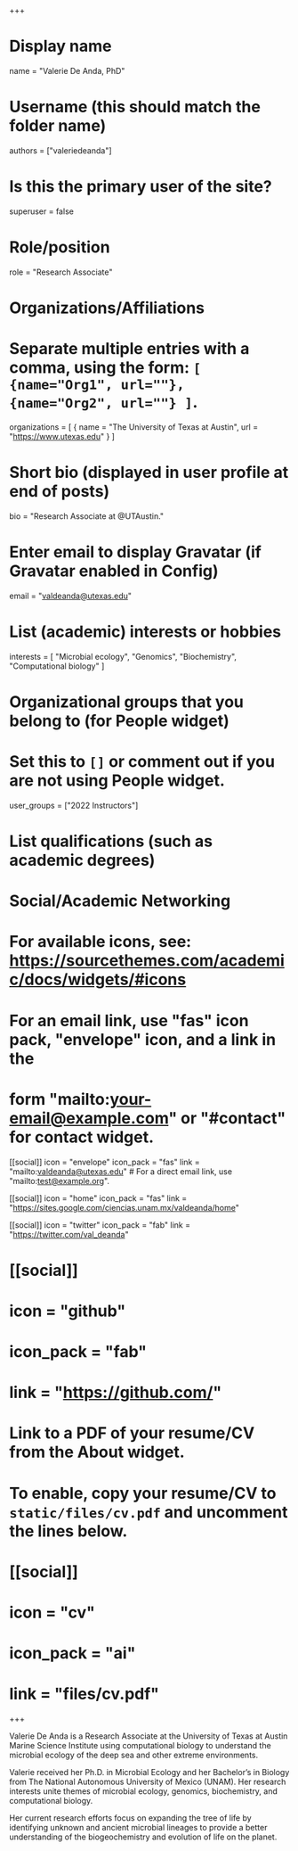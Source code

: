 +++
# Display name
name = "Valerie De Anda, PhD"

# Username (this should match the folder name)
authors = ["valeriedeanda"]

# Is this the primary user of the site?
superuser = false

# Role/position
role = "Research Associate"

# Organizations/Affiliations
#   Separate multiple entries with a comma, using the form: `[ {name="Org1", url=""}, {name="Org2", url=""} ]`.
organizations = [ { name = "The University of Texas at Austin", url = "https://www.utexas.edu" } ]

# Short bio (displayed in user profile at end of posts)
bio = "Research Associate at @UTAustin."

# Enter email to display Gravatar (if Gravatar enabled in Config)
email = "valdeanda@utexas.edu"

# List (academic) interests or hobbies
interests = [
  "Microbial ecology",
  "Genomics",
  "Biochemistry",
  "Computational biology"
]

# Organizational groups that you belong to (for People widget)
#   Set this to `[]` or comment out if you are not using People widget.
user_groups = ["2022 Instructors"]

# List qualifications (such as academic degrees)

# Social/Academic Networking
# For available icons, see: https://sourcethemes.com/academic/docs/widgets/#icons
#   For an email link, use "fas" icon pack, "envelope" icon, and a link in the
#   form "mailto:your-email@example.com" or "#contact" for contact widget.

[[social]]
  icon = "envelope"
  icon_pack = "fas"
  link = "mailto:valdeanda@utexas.edu"  # For a direct email link, use "mailto:test@example.org".

[[social]]
  icon = "home"
  icon_pack = "fas"
  link = "https://sites.google.com/ciencias.unam.mx/valdeanda/home"

[[social]]
  icon = "twitter"
  icon_pack = "fab"
  link = "https://twitter.com/val_deanda"

# [[social]]
#   icon = "github"
#   icon_pack = "fab"
#   link = "https://github.com/"

# Link to a PDF of your resume/CV from the About widget.
# To enable, copy your resume/CV to `static/files/cv.pdf` and uncomment the lines below.
# [[social]]
#   icon = "cv"
#   icon_pack = "ai"
#   link = "files/cv.pdf"

+++

Valerie De Anda is a Research Associate at the University of Texas at Austin Marine Science Institute using computational biology to understand the microbial ecology of the deep sea and other extreme environments.

Valerie received her Ph.D. in Microbial Ecology and her Bachelor’s in Biology from The National Autonomous University of Mexico (UNAM). Her research interests unite themes of microbial ecology, genomics, biochemistry, and computational biology. 

Her current research efforts focus on expanding the tree of life by identifying unknown and ancient microbial lineages to provide a better understanding of the biogeochemistry and evolution of life on the planet.
